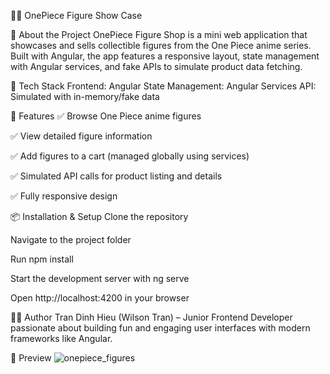 🏴‍☠️ OnePiece Figure Show Case

📌 About the Project
OnePiece Figure Shop is a mini web application that showcases and sells collectible figures from the One Piece anime series.
Built with Angular, the app features a responsive layout, state management with Angular services, and fake APIs to simulate product data fetching.

🚀 Tech Stack
Frontend: Angular
State Management: Angular Services
API: Simulated with in-memory/fake data

🔧 Features
✅ Browse One Piece anime figures

✅ View detailed figure information

✅ Add figures to a cart (managed globally using services)

✅ Simulated API calls for product listing and details

✅ Fully responsive design

📦 Installation & Setup
Clone the repository

Navigate to the project folder

Run npm install

Start the development server with ng serve

Open http://localhost:4200 in your browser

👨‍💻 Author
Tran Dinh Hieu (Wilson Tran) – Junior Frontend Developer passionate about building fun and engaging user interfaces with modern frameworks like Angular.

🚀 Preview
![onepiece_figures](https://github.com/user-attachments/assets/5c5727a5-fea9-4deb-b53f-9fa6bd31a3e1)
